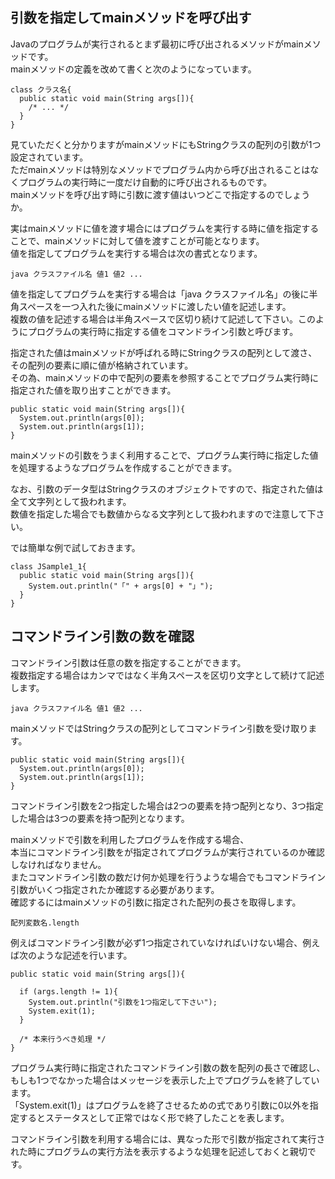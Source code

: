 ## 引数を指定してmainメソッドを呼び出す
Javaのプログラムが実行されるとまず最初に呼び出されるメソッドがmainメソッドです。<br/>
mainメソッドの定義を改めて書くと次のようになっています。<br/>

	class クラス名{
	  public static void main(String args[]){
	    /* ... */
	  }
	}

見ていただくと分かりますがmainメソッドにもStringクラスの配列の引数が1つ設定されています。<br/>
ただmainメソッドは特別なメソッドでプログラム内から呼び出されることはなくプログラムの実行時に一度だけ自動的に呼び出されるものです。<br/>
mainメソッドを呼び出す時に引数に渡す値はいつどこで指定するのでしょうか。<br/>

実はmainメソッドに値を渡す場合にはプログラムを実行する時に値を指定することで、mainメソッドに対して値を渡すことが可能となります。<br/>値を指定してプログラムを実行する場合は次の書式となります。<br/>

	java クラスファイル名 値1 値2 ...

値を指定してプログラムを実行する場合は「java クラスファイル名」の後に半角スペースを一つ入れた後にmainメソッドに渡したい値を記述します。<br/>
複数の値を記述する場合は半角スペースで区切り続けて記述して下さい。このようにプログラムの実行時に指定する値をコマンドライン引数と呼びます。<br/>

指定された値はmainメソッドが呼ばれる時にStringクラスの配列として渡さ、その配列の要素に順に値が格納されています。<br/>
その為、mainメソッドの中で配列の要素を参照することでプログラム実行時に指定された値を取り出すことができます。<br/>

	public static void main(String args[]){
	  System.out.println(args[0]);
	  System.out.println(args[1]);
	}
	
mainメソッドの引数をうまく利用することで、プログラム実行時に指定した値を処理するようなプログラムを作成することができます。<br/>

なお、引数のデータ型はStringクラスのオブジェクトですので、指定された値は全て文字列として扱われます。<br/>
数値を指定した場合でも数値からなる文字列として扱われますので注意して下さい。<br/>

では簡単な例で試しておきます。

	class JSample1_1{
	  public static void main(String args[]){
	    System.out.println("「" + args[0] + "」");
	  }
	}

## コマンドライン引数の数を確認

コマンドライン引数は任意の数を指定することができます。<br/>
複数指定する場合はカンマではなく半角スペースを区切り文字として続けて記述します。<br/>

	java クラスファイル名 値1 値2 ...
	
mainメソッドではStringクラスの配列としてコマンドライン引数を受け取ります。<br/>

	public static void main(String args[]){
	  System.out.println(args[0]);
	  System.out.println(args[1]);
	}
	
コマンドライン引数を2つ指定した場合は2つの要素を持つ配列となり、3つ指定した場合は3つの要素を持つ配列となります。<br/>

mainメソッドで引数を利用したプログラムを作成する場合、<br/>
本当にコマンドライン引数をが指定されてプログラムが実行されているのか確認しなければなりません。<br/>
またコマンドライン引数の数だけ何か処理を行うような場合でもコマンドライン引数がいくつ指定されたか確認する必要があります。<br/>
確認するにはmainメソッドの引数に指定された配列の長さを取得します。<br/>

	配列変数名.length
	
例えばコマンドライン引数が必ず1つ指定されていなければいけない場合、例えば次のような記述を行います。<br/>

	public static void main(String args[]){
	
	  if (args.length != 1){
	    System.out.println("引数を1つ指定して下さい");
	    System.exit(1);
	  }
	
	  /* 本来行うべき処理 */
	}
	
プログラム実行時に指定されたコマンドライン引数の数を配列の長さで確認し、<br/>
もしも1つでなかった場合はメッセージを表示した上でプログラムを終了しています。<br/>
「System.exit(1)」はプログラムを終了させるための式であり引数に0以外を指定するとステータスとして正常ではなく形で終了したことを表します。<br/>

コマンドライン引数を利用する場合には、異なった形で引数が指定されて実行された時にプログラムの実行方法を表示するような処理を記述しておくと親切です。<br/>